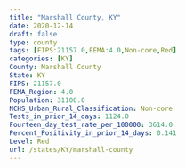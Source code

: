 ```yaml
---
title: "Marshall County, KY"
date: 2020-12-14
draft: false
type: county
tags: [FIPS:21157.0,FEMA:4.0,Non-core,Red]
categories: [KY]
County: Marshall County
State: KY
FIPS: 21157.0
FEMA_Region: 4.0
Population: 31100.0
NCHS_Urban_Rural_Classification: Non-core
Tests_in_prior_14_days: 1124.0
Fourteen_day_test_rate_per_100000: 3614.0
Percent_Positivity_in_prior_14_days: 0.141
Level: Red
url: /states/KY/marshall-county
---
```



